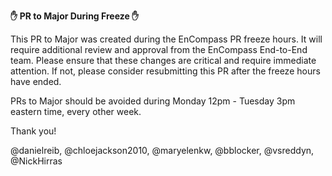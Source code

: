 **✋ PR to Major During Freeze ✋**
            
This PR to Major was created during the EnCompass PR freeze hours. It will
require additional review and approval from the EnCompass End-to-End team. 
Please ensure that these changes are critical and require immediate attention. 
If not, please consider resubmitting this PR after the freeze hours have ended. 

PRs to Major should be avoided during Monday 12pm - Tuesday 3pm eastern time,
every other week.

Thank you!

@danielreib, @chloejackson2010, @maryelenkw, @bblocker, @vsreddyn, @NickHirras

